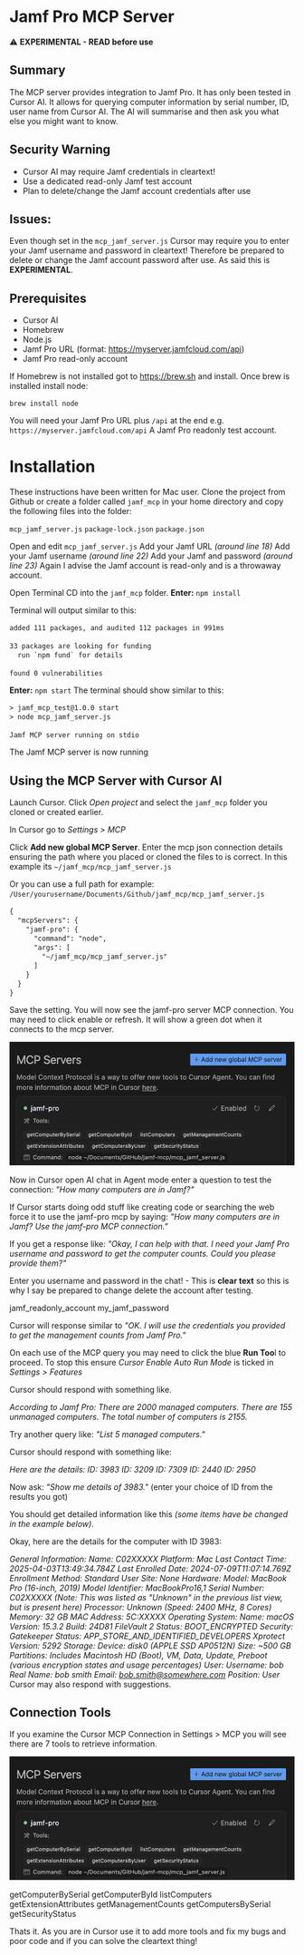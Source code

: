 # Jamf Pro MCP Server
⚠️ **EXPERIMENTAL - READ before use**

## Summary
The MCP server provides integration to Jamf Pro. It has only been tested in Cursor AI.
It allows for querying computer information by serial number, ID, user name from Cursor AI.
The AI will summarise and then ask you what else you might want to know.

## Security Warning
- Cursor AI may require Jamf credentials in cleartext!
- Use a dedicated read-only Jamf test account
- Plan to delete/change the Jamf account credentials after use

## Issues:
Even though set in the `mcp_jamf_server.js` Cursor may require you to enter your Jamf username and password in cleartext! Therefore be prepared to delete or change the Jamf account password after use.
As said this is **EXPERIMENTAL**.

## Prerequisites
- Cursor AI
- Homebrew
- Node.js
- Jamf Pro URL (format: https://myserver.jamfcloud.com/api)
- Jamf Pro read-only account

If Homebrew is not installed got to https://brew.sh and install.
Once brew is installed install node:

    brew install node

You will need your Jamf Pro URL plus `/api` at the end e.g. `https://myserver.jamfcloud.com/api`
A Jamf Pro readonly test account.


# Installation
These instructions have been written for Mac user.
Clone the project from Github or create a folder called `jamf_mcp` in your home directory and copy the following files into the folder:

`mcp_jamf_server.js`
`package-lock.json`
`package.json`

Open and edit `mcp_jamf_server.js`
Add your Jamf URL *(around line 18)* 
Add your Jamf username *(around line 22)* 
Add your Jamf and password *(around line 23)* 
Again I advise the Jamf account is read-only and is a throwaway account.

Open Terminal CD into the `jamf_mcp` folder.
**Enter:** `npm install`

Terminal will output similar to this:

    added 111 packages, and audited 112 packages in 991ms
    
    33 packages are looking for funding
      run `npm fund` for details
    
    found 0 vulnerabilities

**Enter:** `npm start`
The terminal should show similar to this:

    > jamf_mcp_test@1.0.0 start
    > node mcp_jamf_server.js
    
    Jamf MCP server running on stdio

The Jamf MCP server is now running 


## Using the MCP Server with Cursor AI
Launch Cursor.
Click *Open project* and select the `jamf_mcp` folder you cloned or created earlier.

In Cursor go to *Settings > MCP*

Click **Add new global MCP Server**.
Enter the mcp json connection details ensuring the path where you placed or cloned the files to is correct. 
In this example its `~/jamf_mcp/mcp_jamf_server.js` 

Or you can use a full path for example:  `/User/yourusername/Documents/Github/jamf_mcp/mcp_jamf_server.js`

    {
      "mcpServers": {
        "jamf-pro": {
          "command": "node",
          "args": [
            "~/jamf_mcp/mcp_jamf_server.js"
          ]
        }
      }
    }

Save the setting.
You will now see the jamf-pro server MCP connection.
You may need to click enable or refresh.
It will show a green dot when it connects to the mcp server.

![cursor mcp connection](https://github.com/mat-griffin/jamf-mcp/blob/main/images/cursor_mcp_connection.png)

Now in Cursor open AI chat in Agent mode enter a question to test the connection:
*"How many computers are in Jamf?"*

If Cursor starts doing odd stuff like creating code or searching the web force it to use the jamf-pro mcp by saying: *"How many computers are in Jamf? Use the jamf-pro MCP connection."*

If you get a response like:
*"Okay, I can help with that. I need your Jamf Pro username and password to get the computer counts. Could you please provide them?"*

Enter you username and password in the chat! - This is **clear text** so this is why I say be prepared to change delete the account after testing.

jamf_readonly_account
my_jamf_password

Cursor will response similar to
*"OK. I will use the credentials you provided to get the management counts from Jamf Pro."*

On each use of the MCP query you may need to click the blue **Run Too**l to proceed. 
To stop this ensure *Cursor Enable Auto Run Mode* is ticked in *Settings > Features*

Cursor should respond with something like.

*According to Jamf Pro:
There are 2000 managed computers.
There are 155 unmanaged computers.
The total number of computers is 2155.*

Try another query like:
*"List 5 managed computers."*

Cursor should respond with something like:

*Here are the details:
ID: 3983
ID: 3209
ID: 7309
ID: 2440
ID: 2950*

Now ask:
*"Show me details of 3983."* (enter your choice of ID from the results you got)

You should get detailed information like this *(some items have be changed in the example below)*.

Okay, here are the details for the computer with ID 3983:

*General Information:
Name: C02XXXXX
Platform: Mac
Last Contact Time: 2025-04-03T13:49:34.784Z
Last Enrolled Date: 2024-07-09T11:07:14.769Z
Enrollment Method: Standard User
Site: None
Hardware:
Model: MacBook Pro (16-inch, 2019)
Model Identifier: MacBookPro16,1
Serial Number: C02XXXXX (Note: This was listed as "Unknown" in the previous list view, but is present here)
Processor: Unknown (Speed: 2400 MHz, 8 Cores)
Memory: 32 GB
MAC Address: 5C:XXXXX
Operating System:
Name: macOS
Version: 15.3.2
Build: 24D81
FileVault 2 Status: BOOT_ENCRYPTED
Security:
Gatekeeper Status: APP_STORE_AND_IDENTIFIED_DEVELOPERS
Xprotect Version: 5292
Storage:
Device: disk0 (APPLE SSD AP0512N)
Size: ~500 GB
Partitions: Includes Macintosh HD (Boot), VM, Data, Update, Preboot (various encryption states and usage percentages)
User:
Username: bob
Real Name: bob smith
Email: bob.smith@somewhere.com
Position: User*
Cursor may also respond with suggestions.

## Connection Tools
If you examine the Cursor MCP Connection in Settings > MCP you will see there are 7 tools to retrieve information.

![cursor mcp connection](https://github.com/mat-griffin/jamf-mcp/blob/main/images/cursor_mcp_connection.png)

getComputerBySerial
getComputerById
listComputers
getExtensionAttributes
getManagementCounts
getComputersBySerial
getSecurityStatus

Thats it. As you are in Cursor use it to add more tools and fix my bugs and poor code and if you can solve the cleartext thing!
